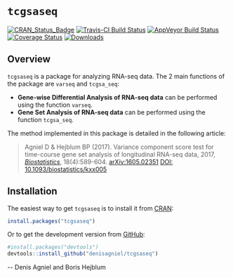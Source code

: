 
<!-- README.md is generated from README.Rmd. Please edit that file -->
`tcgsaseq`
==========

[![CRAN\_Status\_Badge](http://www.r-pkg.org/badges/version/tcgsaseq)](https://cran.r-project.org/package=tcgsaseq) [![Travis-CI Build Status](https://travis-ci.org/denisagniel/tcgsaseq.svg?branch=master)](https://travis-ci.org/denisagniel/tcgsaseq) [![AppVeyor Build Status](https://ci.appveyor.com/api/projects/status/github/denisagniel/tcgsaseq?branch=master&svg=true)](https://ci.appveyor.com/project/denisagniel/tcgsaseq) [![Coverage Status](https://img.shields.io/codecov/c/github/denisagniel/tcgsaseq/master.svg)](https://codecov.io/github/denisagniel/tcgsaseq?branch=master) [![Downloads](https://cranlogs.r-pkg.org/badges/tcgsaseq?color=blue)](https://www.r-pkg.org/pkg/tcgsaseq)

Overview
--------

`tcgsaseq` is a package for analyzing RNA-seq data. The 2 main functions of the package are `varseq` and `tcgsa_seq`:

-   **Gene-wise Differential Analysis of RNA-seq data** can be performed using the function `varseq`.
-   **Gene Set Analysis of RNA-seq data** can be performed using the function `tcgsa_seq`.

The method implemented in this package is detailed in the following article:

> Agniel D & Hejblum BP (2017). Variance component score test for time-course gene set analysis of longitudinal RNA-seq data, 2017, [*Biostatistics*](https://academic.oup.com/biostatistics/article-abstract/18/4/589/3065599), 18(4):589-604. [arXiv:1605.02351](https://arxiv.org/abs/1605.02351v4) [DOI: 10.1093/biostatistics/kxx005](https://doi.org/10.1093/biostatistics/kxx005)

Installation
------------

The easiest way to get `tcgsaseq` is to install it from [CRAN](https://cran.r-project.org/package=tcgsaseq):

``` r
install.packages("tcgsaseq")
```

Or to get the development version from [GitHub](https://github.com/denisagniel/tcgsaseq):

``` r
#install.packages("devtools")
devtools::install_github("denisagniel/tcgsaseq")
```

-- Denis Agniel and Boris Hejblum
